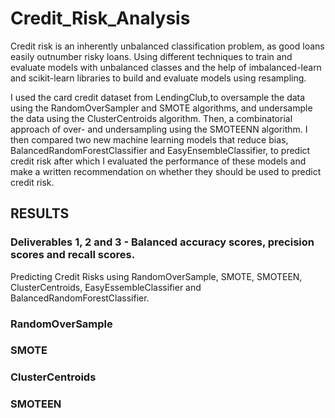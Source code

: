 # Credit_Risk_Analysis

Credit risk is an inherently unbalanced classification problem, as good loans easily outnumber risky loans. Using different techniques to train and evaluate models with unbalanced classes and the help of imbalanced-learn and scikit-learn libraries to build and evaluate models using resampling.

I used the card credit dataset from LendingClub,to oversample the data using the RandomOverSampler and SMOTE algorithms, and undersample the data using the ClusterCentroids algorithm. Then, a combinatorial approach of over- and undersampling using the SMOTEENN algorithm. I then compared two new machine learning models that reduce bias, BalancedRandomForestClassifier and EasyEnsembleClassifier, to predict credit risk after which I evaluated the performance of these models and make a written recommendation on whether they should be used to predict credit risk.

## RESULTS

### Deliverables 1, 2 and 3 - Balanced accuracy scores, precision scores and recall scores.

Predicting Credit Risks using RandomOverSample, SMOTE, SMOTEEN,  ClusterCentroids, EasyEssembleClassifier and BalancedRandomForestClassifier.

### RandomOverSample

### SMOTE

### ClusterCentroids

### SMOTEEN
